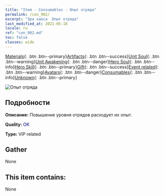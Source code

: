 ```yaml
---
title: "Item - Consumables - Опыт отряда"
permalink: /con_902/
excerpt: "Эра хаоса  Опыт отряда"
last_modified_at: 2021-05-18
locale: ru
ref: "con_902.md"
toc: false
classes: wide
---
```

 [Materials](/ItemsRU/){: .btn .btn--primary}[Artifacts](/ItemsRU/Artifacts/){: .btn .btn--success}[Unit Soul](/ItemsRU/UnitSoul/){: .btn .btn--warning}[Unit Awakening](/ItemsRU/UnitAwakening/){: .btn .btn--danger}[Hero Soul](/ItemsRU/HeroSoul/){: .btn .btn--info}[Hero Skill](/ItemsRU/HeroSkill/){: .btn .btn--primary}[Gift](/ItemsRU/Gift/){: .btn .btn--success}[Event related](/ItemsRU/Events/){: .btn .btn--warning}[Avatars](/ItemsRU/Avatars/){: .btn .btn--danger}[Consumables](/ItemsRU/Consumables/){: .btn .btn--info}[Unknown](/ItemsRU/Unknown/){: .btn .btn--primary}

 ![Опыт отряда](/images/t/i_106.png)

## Подробности
 **Описание:** Повышение уровня отрядов расходует их опыт.

 **Quality:** <span style="color: #000080">OK</span>

 **Type:** VIP related

## Gather

  None

## This item contains:

  None

